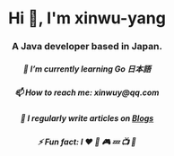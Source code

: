 <h1 align="center">Hi 👋, I'm xinwu-yang</h1>
<h3 align="center">A Java developer based in Japan.</h3>

<h5 align="center">🌱 I’m currently learning Go 日本語</h5>
<h5 align="center">📫 How to reach me: xinwuy@qq.com</h5>
<h5 align="center">📝 I regularly write articles on <a href="https://github.com/xinwu-yang">Blogs</a></h5>
<h5 align="center">⚡ Fun fact: I ❤️ 🏸	🎮 💤 📺 🎱</h5>
